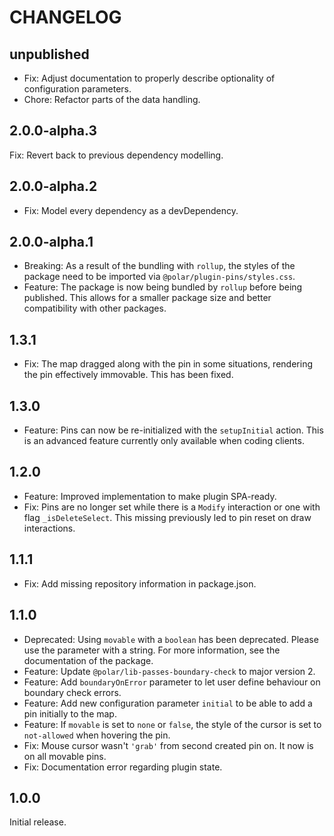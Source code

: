 # CHANGELOG

## unpublished

- Fix: Adjust documentation to properly describe optionality of configuration parameters.
- Chore: Refactor parts of the data handling.

## 2.0.0-alpha.3

Fix: Revert back to previous dependency modelling.

## 2.0.0-alpha.2

- Fix: Model every dependency as a devDependency.

## 2.0.0-alpha.1

- Breaking: As a result of the bundling with `rollup`, the styles of the package need to be imported via `@polar/plugin-pins/styles.css`.
- Feature: The package is now being bundled by `rollup` before being published. This allows for a smaller package size and better compatibility with other packages.

## 1.3.1

- Fix: The map dragged along with the pin in some situations, rendering the pin effectively immovable. This has been fixed.

## 1.3.0

- Feature: Pins can now be re-initialized with the `setupInitial` action. This is an advanced feature currently only available when coding clients.

## 1.2.0

- Feature: Improved implementation to make plugin SPA-ready.
- Fix: Pins are no longer set while there is a `Modify` interaction or one with flag `_isDeleteSelect`. This missing previously led to pin reset on draw interactions.

## 1.1.1

- Fix: Add missing repository information in package.json.

## 1.1.0

- Deprecated: Using `movable` with a `boolean` has been deprecated. Please use the parameter with a string. For more information, see the documentation of the package.
- Feature: Update `@polar/lib-passes-boundary-check` to major version 2.
- Feature: Add `boundaryOnError` parameter to let user define behaviour on boundary check errors.
- Feature: Add new configuration parameter `initial` to be able to add a pin initially to the map.
- Feature: If `movable` is set to `none` or `false`, the style of the cursor is set to `not-allowed` when hovering the pin.
- Fix: Mouse cursor wasn't `'grab'` from second created pin on. It now is on all movable pins.
- Fix: Documentation error regarding plugin state.

## 1.0.0

Initial release.
